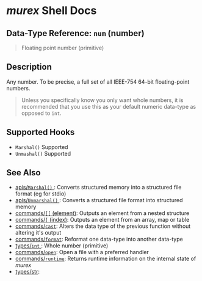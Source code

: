 # _murex_ Shell Docs

## Data-Type Reference: `num` (number)

> Floating point number (primitive)

## Description

Any number. To be precise, a full set of all IEEE-754 64-bit floating-point
numbers.

> Unless you specifically know you only want whole numbers, it is recommended
> that you use this as your default numeric data-type as opposed to `int`.

## Supported Hooks

* `Marshal()`
    Supported
* `Unmashal()`
    Supported

## See Also

* [apis/`Marshal()` ](../apis/marshal.md):
  Converts structured memory into a structured file format (eg for stdio)
* [apis/`Unmarshal()` ](../apis/unmarshal.md):
  Converts a structured file format into structured memory
* [commands/`[[` (element)](../commands/element.md):
  Outputs an element from a nested structure
* [commands/`[` (index)](../commands/index.md):
  Outputs an element from an array, map or table
* [commands/`cast`](../commands/cast.md):
  Alters the data type of the previous function without altering it's output
* [commands/`format`](../commands/format.md):
  Reformat one data-type into another data-type
* [types/`int` ](../types/int.md):
  Whole number (primitive)
* [commands/`open`](../commands/open.md):
  Open a file with a preferred handler
* [commands/`runtime`](../commands/runtime.md):
  Returns runtime information on the internal state of _murex_
* [types/str](../types/str.md):
  